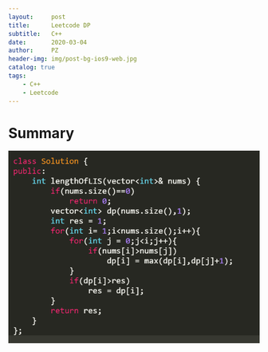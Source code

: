 ```yaml
---
layout:     post
title:      Leetcode DP
subtitle:   C++
date:       2020-03-04
author:     PZ
header-img: img/post-bg-ios9-web.jpg
catalog: true
tags:
    - C++
    - Leetcode
---
```



# Summary

![img](https://raw.githubusercontent.com/pzheng16/pzheng16.github.io/master/img/leetcodeImg/16.png)

